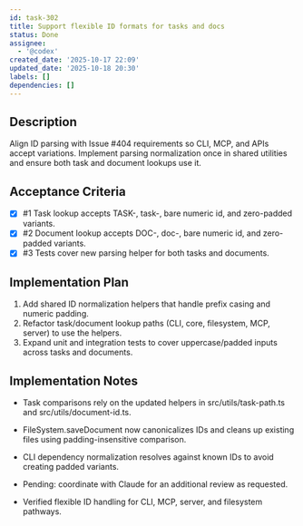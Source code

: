 ```yaml
---
id: task-302
title: Support flexible ID formats for tasks and docs
status: Done
assignee:
  - '@codex'
created_date: '2025-10-17 22:09'
updated_date: '2025-10-18 20:30'
labels: []
dependencies: []
---
```


## Description

<!-- SECTION:DESCRIPTION:BEGIN -->
Align ID parsing with Issue #404 requirements so CLI, MCP, and APIs accept variations. Implement parsing normalization once in shared utilities and ensure both task and document lookups use it.
<!-- SECTION:DESCRIPTION:END -->

## Acceptance Criteria
<!-- AC:BEGIN -->
- [x] #1 Task lookup accepts TASK-<id>, task-<id>, bare numeric id, and zero-padded variants.
- [x] #2 Document lookup accepts DOC-<id>, doc-<id>, bare numeric id, and zero-padded variants.
- [x] #3 Tests cover new parsing helper for both tasks and documents.
<!-- AC:END -->

## Implementation Plan

<!-- SECTION:PLAN:BEGIN -->
1. Add shared ID normalization helpers that handle prefix casing and numeric padding.
2. Refactor task/document lookup paths (CLI, core, filesystem, MCP, server) to use the helpers.
3. Expand unit and integration tests to cover uppercase/padded inputs across tasks and documents.
<!-- SECTION:PLAN:END -->

## Implementation Notes

<!-- SECTION:NOTES:BEGIN -->
- Task comparisons rely on the updated helpers in src/utils/task-path.ts and src/utils/document-id.ts.
- FileSystem.saveDocument now canonicalizes IDs and cleans up existing files using padding-insensitive comparison.
- CLI dependency normalization resolves against known IDs to avoid creating padded variants.

- Pending: coordinate with Claude for an additional review as requested.

- Verified flexible ID handling for CLI, MCP, server, and filesystem pathways.
<!-- SECTION:NOTES:END -->
